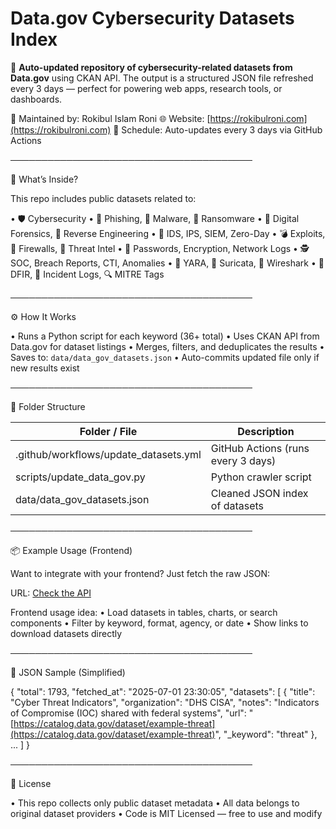  

# Data.gov Cybersecurity Datasets Index

🔄 **Auto-updated repository of cybersecurity-related datasets from Data.gov** using CKAN API. The output is a structured JSON file refreshed every 3 days — perfect for powering web apps, research tools, or dashboards.

👤 Maintained by: Rokibul Islam Roni
🌐 Website: [https://rokibulroni.com](https://rokibulroni.com)
📅 Schedule: Auto-updates every 3 days via GitHub Actions

───────────────────────────────────────

🧠 What’s Inside?

This repo includes public datasets related to:

• 🛡️ Cybersecurity
• 🎣 Phishing, 🐞 Malware, 🛑 Ransomware
• 🔬 Digital Forensics, 🔁 Reverse Engineering
• 🧠 IDS, IPS, SIEM, Zero-Day
• 💣 Exploits, 🧱 Firewalls, 🧵 Threat Intel
• 🔐 Passwords, Encryption, Network Logs
• 🕵️ SOC, Breach Reports, CTI, Anomalies
• 🐍 YARA, 🧪 Suricata, 🧰 Wireshark
• 🧯 DFIR, 🚨 Incident Logs, 🔍 MITRE Tags

───────────────────────────────────────

⚙️ How It Works

• Runs a Python script for each keyword (36+ total)
• Uses CKAN API from Data.gov for dataset listings
• Merges, filters, and deduplicates the results
• Saves to: `data/data_gov_datasets.json`
• Auto-commits updated file only if new results exist

───────────────────────────────────────

📁 Folder Structure

| Folder / File                          | Description                        |
| -------------------------------------- | ---------------------------------- |
| .github/workflows/update\_datasets.yml | GitHub Actions (runs every 3 days) |
| scripts/update\_data\_gov.py           | Python crawler script              |
| data/data\_gov\_datasets.json          | Cleaned JSON index of datasets     |

───────────────────────────────────────

📦 Example Usage (Frontend)

Want to integrate with your frontend? Just fetch the raw JSON:

URL:
[Check the API](https://rokibulroni.github.io/data-gov-cyber-datasets-index/data/data_gov_datasets.json)

Frontend usage idea:
• Load datasets in tables, charts, or search components
• Filter by keyword, format, agency, or date
• Show links to download datasets directly

───────────────────────────────────────

🧾 JSON Sample (Simplified)

{
"total": 1793,
"fetched\_at": "2025-07-01 23:30:05",
"datasets": \[
{
"title": "Cyber Threat Indicators",
"organization": "DHS CISA",
"notes": "Indicators of Compromise (IOC) shared with federal systems",
"url": "[https://catalog.data.gov/dataset/example-threat](https://catalog.data.gov/dataset/example-threat)",
"\_keyword": "threat"
},
...
]
}

 

───────────────────────────────────────

📜 License

• This repo collects only public dataset metadata
• All data belongs to original dataset providers
• Code is MIT Licensed — free to use and modify
 

